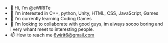 - 👋 Hi, I’m @eWIRITe
- 👀 I’m interested in C++, python, Unity, HTML, CSS, JavaScript, Games
- 🌱 I’m currently learning Coding Games
- 💞️ I’m looking to collaborate with good guys, im always soooo boring and i very whant meet to interesting people.
- 📫 How to reach me 6wirit6@gmail.com

<!---
eWIRITe/eWIRITe is a ✨ special ✨ repository because its `README.md` (this file) appears on your GitHub profile.
You can click the Preview link to take a look at your changes.
--->
